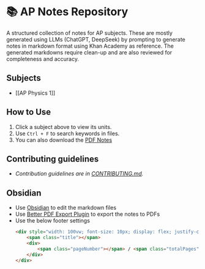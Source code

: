 # 📚 AP Notes Repository  
A structured collection of notes for AP subjects.  These are mostly generated using LLMs (ChatGPT, DeepSeek) by prompting to generate notes in markdown format using Khan Academy as reference. The generated markdowns require clean-up and are also reviewed for completeness and accuracy.

## Subjects  
- [[AP Physics 1]]
## How to Use
1. Click a subject above to view its units.  
2. Use `Ctrl + F` to search keywords in files.  
3. You can also download the [PDF Notes](pdfs/)
## Contributing guidelines
- *Contribution guidelines are in [CONTRIBUTING.md](CONTRIBUTING.md).*

## Obsidian
- Use [Obsidian](https://obsidian.md/download) to edit the markdown files
- Use [Better PDF Export Plugin](https://github.com/l1xnan/obsidian-better-export-pdf) to export the notes to PDFs
- Use the below footer settings
	```html
	<div style="width: 100vw; font-size: 10px; display: flex; justify-content: space-between; align-items: center; margin-left: 20px; margin-right: 20px;">
	    <span class="title"></span>
	    <div>
	        <span class="pageNumber"></span> / <span class="totalPages"></span>
	    </div>
	</div>
 	```
